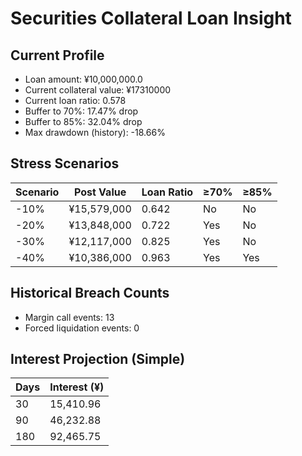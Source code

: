 # Securities Collateral Loan Insight

## Current Profile
- Loan amount: ¥10,000,000.0
- Current collateral value: ¥17310000
- Current loan ratio: 0.578
- Buffer to 70%: 17.47% drop
- Buffer to 85%: 32.04% drop
- Max drawdown (history): -18.66%

## Stress Scenarios
| Scenario | Post Value | Loan Ratio | ≥70% | ≥85% |
| --- | --- | --- | --- | --- |
| -10% | ¥15,579,000 | 0.642 | No | No |
| -20% | ¥13,848,000 | 0.722 | Yes | No |
| -30% | ¥12,117,000 | 0.825 | Yes | No |
| -40% | ¥10,386,000 | 0.963 | Yes | Yes |

## Historical Breach Counts
- Margin call events: 13
- Forced liquidation events: 0

## Interest Projection (Simple)
| Days | Interest (¥) |
| --- | --- |
| 30 | 15,410.96 |
| 90 | 46,232.88 |
| 180 | 92,465.75 |
